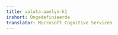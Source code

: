 ```yaml
---
title: valuta-aanlyn-k1
inshort: Ongedefinieerde
translator: Microsoft Cognitive Services
---
```




